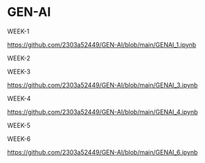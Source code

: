 # GEN-AI


WEEK-1

https://github.com/2303a52449/GEN-AI/blob/main/GENAI_1.ipynb

WEEK-2




WEEK-3

https://github.com/2303a52449/GEN-AI/blob/main/GENAI_3.ipynb


WEEK-4

https://github.com/2303a52449/GEN-AI/blob/main/GENAI_4.ipynb

WEEK-5



WEEK-6

https://github.com/2303a52449/GEN-AI/blob/main/GENAI_6.ipynb

